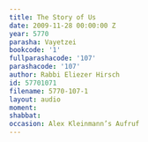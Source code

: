 ```yaml
---
title: The Story of Us
date: 2009-11-28 00:00:00 Z
year: 5770
parasha: Vayetzei
bookcode: '1'
fullparashacode: '107'
parashacode: '107'
author: Rabbi Eliezer Hirsch
id: 57701071
filename: 5770-107-1
layout: audio
moment: 
shabbat: 
occasion: Alex Kleinmann’s Aufruf
---
```


